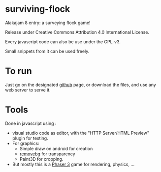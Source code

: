 # surviving-flock
Alakajam 8 entry: a surveying flock game!

Release under Creative Commons Attribution 4.0 International License.

Every javascript code can also be use under the GPL-v3.

Small snippets from it can be used freely. 

# To run
Just go on the designated [github](https://vanicat.github.io/surving-flock/) page, or download the files, and use any web server to serve it.

# Tools 
Done in javascript using :
- visual studio code as editor, with the "HTTP Server/HTML Preview" plugin for testing.
- For graphics:
  - Simple draw on android for creation
  - [removebg](https://www.remove.bg/) for transparency
  - Paint3D for cropping.
- But mostly this is a [Phaser 3](http://phaser.io/) game for rendering, physics, ...


